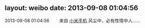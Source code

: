 layout: weibo
date: 2013-09-08 01:04:56
---
<meta name="referrer" content="no-referrer" />

2013-09-08 01:04:56  &nbsp;&nbsp;&nbsp;&nbsp;&nbsp;&nbsp; 来自 <a href="http://app.weibo.com/t/feed/22zMnn" rel="nofollow">小米手机</a>
风尘中，必有性情中人…… ​​​
